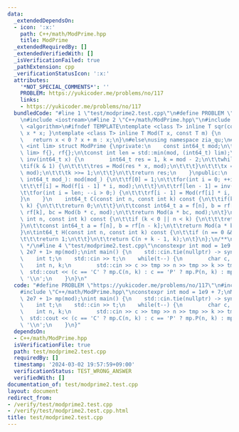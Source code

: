 ```yaml
---
data:
  _extendedDependsOn:
  - icon: ':x:'
    path: C++/math/ModPrime.hpp
    title: ModPrime
  _extendedRequiredBy: []
  _extendedVerifiedWith: []
  _isVerificationFailed: true
  _pathExtension: cpp
  _verificationStatusIcon: ':x:'
  attributes:
    '*NOT_SPECIAL_COMMENTS*': ''
    PROBLEM: https://yukicoder.me/problems/no/117
    links:
    - https://yukicoder.me/problems/no/117
  bundledCode: "#line 1 \"test/modprime2.test.cpp\"\n#define PROBLEM \"https://yukicoder.me/problems/no/117\"\
    \n#include <iostream>\n#line 2 \"C++/math/ModPrime.hpp\"\n#include <array>\n#include\
    \ <algorithm>\n#ifndef TEMPLATE\ntemplate <class T> inline T sqr(const T x){ return\
    \ x * x; }\ntemplate <class T> inline T Mod(T x, const T m) {\n    x %= m;\n \
    \   return x < 0 ? x + m : x;\n}\n#else\nusing namespace zia_qu;\n#endif\ntemplate\
    \ <int lim> struct ModPrime {\nprivate:\n    const int64_t mod;\n\tstd::array<int64_t,\
    \ lim> f{}, rf{};\n\tconst int len = std::min(mod, (int64_t) lim);\n    int64_t\
    \ inv(int64_t x) {\n        int64_t res = 1, k = mod - 2;\n\t\twhile(k) {\n\t\t\
    \tif(k & 1) {\n\t\t\t\tres = Mod(res * x, mod);\n\t\t\t}\n\t\t\tx = Mod(sqr(x),\
    \ mod);\n\t\t\tk >>= 1;\n\t\t}\n\t\treturn res;\n    }\npublic:\n    ModPrime(const\
    \ int64_t mod_): mod(mod_) {\n\t\tf[0] = 1;\n\t\tfor(int i = 0; ++i < len;) {\n\
    \t\t\tf[i] = Mod(f[i - 1] * i, mod);\n\t\t}\n\t\trf[len - 1] = inv(f[len - 1]);\n\
    \t\tfor(int i = len; --i > 0;) {\n\t\t\trf[i - 1] = Mod(rf[i] * i, mod);\n\t\t\
    }\n    }\n    int64_t C(const int n, const int k) const {\n\t\tif(k < 0 || n <\
    \ k) {\n\t\t\treturn 0;\n\t\t}\n\t\tconst int64_t a = f[n], b = rf[n - k], c =\
    \ rf[k], bc = Mod(b * c, mod);\n\t\treturn Mod(a * bc, mod);\n\t}\n\tint64_t P(const\
    \ int n, const int k) const {\n\t\tif (k < 0 || n < k) {\n\t\t\treturn 0;\n\t\t\
    }\n\t\tconst int64_t a = f[n], b = rf[n - k];\n\t\treturn Mod(a * b, mod);\n\t\
    }\n\tint64_t H(const int n, const int k) const {\n\t\tif (n == 0 && k == 0) {\n\
    \t\t\treturn 1;\n\t\t}\n\t\treturn C(n + k - 1, k);\n\t}\n};\n/**\n * @brief ModPrime\n\
    \ */\n#line 4 \"test/modprime2.test.cpp\"\nconstexpr int mod = 1e9 + 7;\nModPrime<(int)\
    \ 2e7 + 1> mp(mod);\nint main() {\n    std::cin.tie(nullptr) -> sync_with_stdio(false);\n\
    \    int t;\n    std::cin >> t;\n    while(t--) {\n        char c, tmp;\n    \
    \    int n, k;\n        std::cin >> c >> tmp >> n >> tmp >> k >> tmp;\n      \
    \  std::cout << (c == 'C' ? mp.C(n, k) : c == 'P' ? mp.P(n, k) : mp.H(n, k)) <<\
    \ '\\n';\n    }\n}\n"
  code: "#define PROBLEM \"https://yukicoder.me/problems/no/117\"\n#include <iostream>\n\
    #include \"C++/math/ModPrime.hpp\"\nconstexpr int mod = 1e9 + 7;\nModPrime<(int)\
    \ 2e7 + 1> mp(mod);\nint main() {\n    std::cin.tie(nullptr) -> sync_with_stdio(false);\n\
    \    int t;\n    std::cin >> t;\n    while(t--) {\n        char c, tmp;\n    \
    \    int n, k;\n        std::cin >> c >> tmp >> n >> tmp >> k >> tmp;\n      \
    \  std::cout << (c == 'C' ? mp.C(n, k) : c == 'P' ? mp.P(n, k) : mp.H(n, k)) <<\
    \ '\\n';\n    }\n}"
  dependsOn:
  - C++/math/ModPrime.hpp
  isVerificationFile: true
  path: test/modprime2.test.cpp
  requiredBy: []
  timestamp: '2024-03-02 19:57:59+09:00'
  verificationStatus: TEST_WRONG_ANSWER
  verifiedWith: []
documentation_of: test/modprime2.test.cpp
layout: document
redirect_from:
- /verify/test/modprime2.test.cpp
- /verify/test/modprime2.test.cpp.html
title: test/modprime2.test.cpp
---
```

